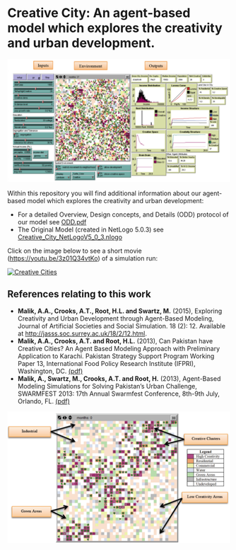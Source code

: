 # Creative City: An agent-based model which explores the creativity and urban development.

![Model GUI](GUI.png)

Within this repository you will find additional information about our agent-based model which explores the creativity and urban development:

* For a detailed Overview, Design concepts, and Details (ODD) protocol of our model see [ODD.pdf](ODD.pdf)
* The Original Model (created in NetLogo 5.0.3) see [Creative_City_NetLogoV5_0_3.nlogo](Creative_City_NetLogoV5_0_3.nlogo)


Click on the image below to see a short movie (<https://youtu.be/3z01Q34vtKo>) of a simulation run:

[![Creative Cities](http://img.youtube.com/vi/3z01Q34vtKo/0.jpg)](http://www.youtube.com/watch?v=3z01Q34vtKo "Creative Cities")

## References relating to this work


* **Malik, A.A., Crooks, A.T., Root, H.L. and Swartz, M.** (2015), Exploring Creativity and Urban Development through Agent-Based Modeling, Journal of Artificial Societies and Social Simulation. 18 (2): 12. Available at <http://jasss.soc.surrey.ac.uk/18/2/12.html>. 
* **Malik, A.A., Crooks, A.T. and Root, H.L.** (2013), Can Pakistan have Creative Cities? An Agent Based Modeling Approach with Preliminary Application to Karachi. Pakistan Strategy Support Program Working Paper 13, International Food Policy Research Institute (IFPRI), Washington, DC. [(pdf)](https://www.dropbox.com/s/i43sryb1szgvj8o/pss.pdf?dl=0)
* **Malik, A., Swartz, M., Crooks, A.T. and Root, H.** (2013), Agent-Based Modeling Simulations for Solving Pakistan’s Urban Challenge, SWARMFEST 2013: 17th Annual Swarmfest Conference, 8th-9th July, Orlando, FL. [(pdf)](https://www.dropbox.com/s/u45j5z0i76aex2u/SWARMFEST.pdf?dl=0)

![Land USe](LandUse.png)